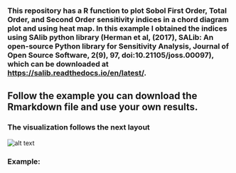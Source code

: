 ### This repository has a R function to plot Sobol First Order, Total Order, and Second Order sensitivity indices in a chord diagram plot and using heat map. In this example I obtained the indices using SAlib python library (Herman et al, (2017), SALib: An open-source Python library for Sensitivity Analysis, Journal of Open Source Software, 2(9), 97, doi:10.21105/joss.00097), which can be downloaded at https://salib.readthedocs.io/en/latest/.

## Follow the example you can download the Rmarkdown file and use your own results.

### The visualization follows the next layout

![alt text](https://github.com/joserdgz8/Global_sensitivity_analysis_visualization/blob/main/chord_diagram_legend.png)

### Example: 

